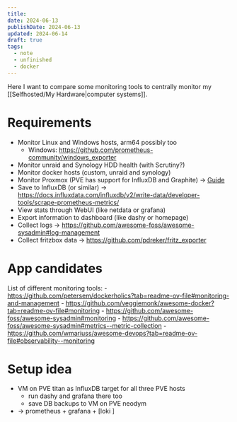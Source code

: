 ```yaml
---
title: 
date: 2024-06-13
publishDate: 2024-06-13
updated: 2024-06-14
draft: true
tags:
  - note
  - unfinished
  - docker
---
```

 
Here I want to compare some monitoring tools to centrally monitor my [[Selfhosted/My Hardware|computer systems]].

# Requirements

- Monitor Linux and Windows hosts, arm64 possibly too
	- Windows: https://github.com/prometheus-community/windows_exporter
- Monitor unraid and Synology HDD health (with Scrutiny?)
- Monitor docker hosts (custom, unraid and synology)
- Monitor Proxmox (PVE has support for InfluxDB and Graphite) -> [Guide](https://medium.com/@nykogabriel/how-to-monitor-proxmox-with-grafana-and-influxdb-e55116081867)
- Save to InfluxDB (or similar) -> https://docs.influxdata.com/influxdb/v2/write-data/developer-tools/scrape-prometheus-metrics/
- View stats through WebUI (like netdata or grafana)
- Export information to dashboard (like dashy or homepage)
- Collect logs -> https://github.com/awesome-foss/awesome-sysadmin#log-management
- Collect fritzbox data -> https://github.com/pdreker/fritz_exporter

# App candidates

List of different monitoring tools:
	- https://github.com/petersem/dockerholics?tab=readme-ov-file#monitoring-and-management
	- https://github.com/veggiemonk/awesome-docker?tab=readme-ov-file#monitoring
	- https://github.com/awesome-foss/awesome-sysadmin#monitoring
	- https://github.com/awesome-foss/awesome-sysadmin#metrics--metric-collection
	- https://github.com/wmariuss/awesome-devops?tab=readme-ov-file#observability--monitoring

# Setup idea

- VM on PVE titan as InfluxDB target for all three PVE hosts
	- run dashy and grafana there too
	- save DB backups to VM on PVE neodym
- -> prometheus + grafana + [loki ]